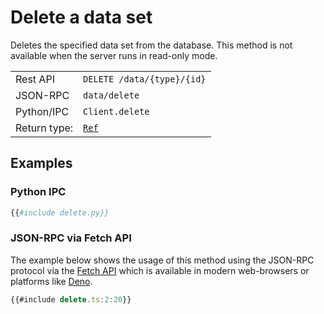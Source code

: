 # Delete a data set

Deletes the specified data set from the database. This method is not available
when the server runs in read-only mode.

|              |                                                                    |
| ------------ | ------------------------------------------------------------------ |
| Rest API     | `DELETE /data/{type}/{id}`                                         |
| JSON-RPC     | `data/delete`                                                      |
| Python/IPC   | `Client.delete`                                                    |
| Return type: | [`Ref`](https://greendelta.github.io/olca-schema/classes/Ref.html) |


## Examples

### Python IPC

```py
{{#include delete.py}}
```


### JSON-RPC via Fetch API

The example below shows the usage of this method using the JSON-RPC protocol via
the [Fetch API](https://developer.mozilla.org/en-US/docs/Web/API/Fetch_API)
which is available in modern web-browsers or platforms like
[Deno](https://deno.land/).

```ts
{{#include delete.ts:2:20}}
```
